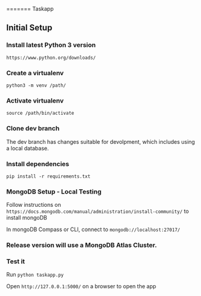
=======
Taskapp

## Initial Setup ###

### Install latest Python 3 version ###
`https://www.python.org/downloads/`

### Create a virtualenv ###
`python3 -m venv /path/`

### Activate virtualenv ###
`source /path/bin/activate`

### Clone dev branch ###
The dev branch has changes suitable for devolpment, which includes using a local database. 

### Install dependencies ###
`pip install -r requirements.txt`

### MongoDB Setup - Local Testing ###
Follow instructions on `https://docs.mongodb.com/manual/administration/install-community/` to install mongoDB

In mongoDB Compass or CLI, connect to `mongodb://localhost:27017/`


### Release version will use a MongoDB Atlas Cluster. 


### Test it ###

Run `python taskapp.py`

Open `http://127.0.0.1:5000/` on a browser to open the app

